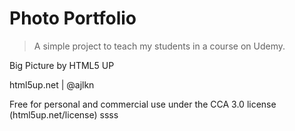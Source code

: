 # Photo Portfolio

> A simple project to teach my students in a course on Udemy.

Big Picture by HTML5 UP 

html5up.net | @ajlkn

Free for personal and commercial use under the CCA 3.0 license (html5up.net/license)  ssss
